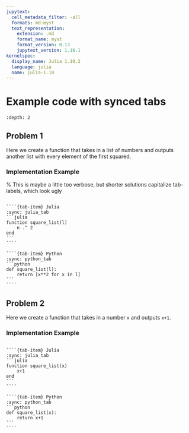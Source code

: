 ```yaml
---
jupytext:
  cell_metadata_filter: -all
  formats: md:myst
  text_representation:
    extension: .md
    format_name: myst
    format_version: 0.13
    jupytext_version: 1.16.1
kernelspec:
  display_name: Julia 1.10.2
  language: julia
  name: julia-1.10
---
```


# Example code with synced tabs

```{contents} Contents
:depth: 2
```

## Problem 1

Here we create a function that takes in a list of numbers and outputs another list with every element of the first squared.

### Implementation Example

% This is maybe a little too verbose, but shorter solutions capitalize tab-labels, which look ugly
`````{tab-set}

````{tab-item} Julia
:sync: julia_tab
```julia
function square_list(l)
    n .^ 2
end
```
````

````{tab-item} Python
:sync: python_tab
```python
def square_list(l):
    return [x**2 for x in l]
```
````

`````

## Problem 2

Here we create a function that takes in a number `x` and outputs `x+1`.

### Implementation Example

`````{tab-set}

````{tab-item} Julia
:sync: julia_tab
```julia
function square_list(x)
    x+1
end
```
````

````{tab-item} Python
:sync: python_tab
```python
def square_list(x):
    return x+1
```
````

`````